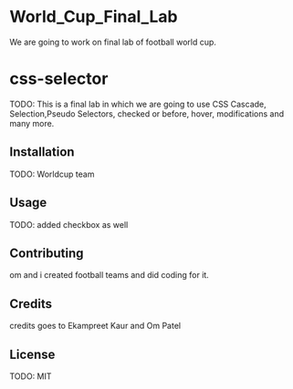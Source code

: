 # World_Cup_Final_Lab
We are going to work on final lab of football world cup.
# css-selector
TODO: This is a final lab in which we are going to use CSS Cascade, Selection,Pseudo Selectors, checked or before, hover, modifications and many more.
## Installation
TODO: Worldcup team
## Usage
TODO: added checkbox as well
## Contributing
om and i created football teams and did coding for it.
## Credits
credits goes to Ekampreet Kaur and Om Patel
## License
TODO: MIT